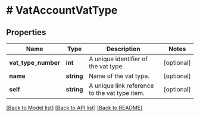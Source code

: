 # # VatAccountVatType

## Properties

Name | Type | Description | Notes
------------ | ------------- | ------------- | -------------
**vat_type_number** | **int** | A unique identifier of the vat type. | [optional]
**name** | **string** | Name of the vat type. | [optional]
**self** | **string** | A unique link reference to the vat type item. | [optional]

[[Back to Model list]](../../README.md#models) [[Back to API list]](../../README.md#endpoints) [[Back to README]](../../README.md)
